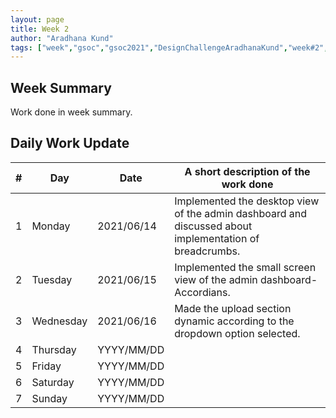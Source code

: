 ```yaml
---
layout: page
title: Week 2
author: "Aradhana Kund"
tags: ["week","gsoc","gsoc2021","DesignChallengeAradhanaKund","week#2","eval#1"]
---
```


## Week Summary

 
Work done in week summary.

## Daily Work Update

|\#|Day|Date|A short description of the work done|  
|---	|---	|---	|---	|  
|1   	| Monday 	|   2021/06/14	| Implemented the desktop view of the admin dashboard and discussed about implementation of breadcrumbs. |  
|2   	| Tuesday  	|   2021/06/15	| Implemented the small screen view of the admin dashboard-Accordians.	|  
|3   	| Wednesday  	|  2021/06/16 	| Made the upload section dynamic according to the dropdown option selected. |  
|4   	| Thursday  	|   YYYY/MM/DD	|  |  
|5   	| Friday  	|   YYYY/MM/DD	|  |  
|6   	| Saturday  	|   YYYY/MM/DD	| 	|  
|7   	| Sunday  	|   YYYY/MM/DD	|  |  

